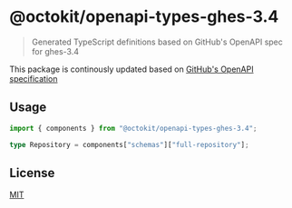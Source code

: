 # @octokit/openapi-types-ghes-3.4

> Generated TypeScript definitions based on GitHub's OpenAPI spec for ghes-3.4

This package is continously updated based on [GitHub's OpenAPI specification](https://github.com/github/rest-api-description/)

## Usage

```ts
import { components } from "@octokit/openapi-types-ghes-3.4";

type Repository = components["schemas"]["full-repository"];
```

## License

[MIT](LICENSE)
